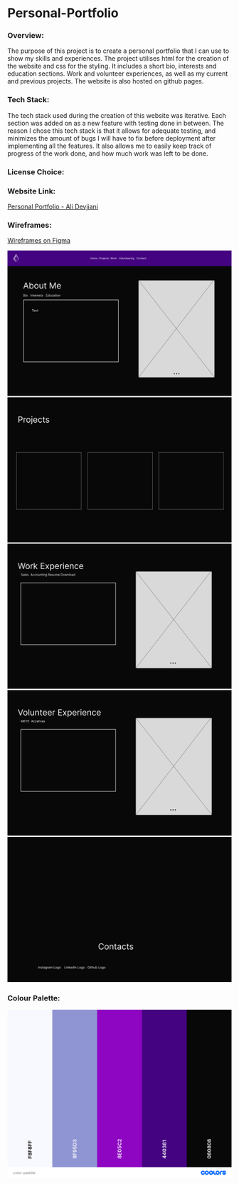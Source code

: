 # Personal-Portfolio

### Overview:

The purpose of this project is to create a personal portfolio that I can use to show my skills and experiences. The project utilises html for the creation of the website and css for the styling. It includes a short bio, interests and education sections. Work and volunteer experiences, as well as my current and previous projects. The website is also hosted on github pages.

### Tech Stack:

The tech stack used during the creation of this website was iterative. Each section was added on as a new feature with testing done in between. The reason I chose this tech stack is that it allows for adequate testing, and minimizes the amount of bugs I will have to fix before deployment after implementing all the features. It also allows me to easily keep track of progress of the work done, and how much work was left to be done.

### License Choice:



### Website Link:
[Personal Portfolio - Ali Devjiani](https://amace03.github.io/Personal-Portfolio/)

### Wireframes:
[Wireframes on Figma](https://www.figma.com/file/PrjLoZZYv1rYrlSlTu7yaE/Untitled?type=design&node-id=2%3A2&mode=design&t=Ge74bUZt9GVG0xz5-1)  
  
![](/images/wireframes/wireframe1.png)  
![](/images/wireframes/wireframe2.png)  
![](/images/wireframes/wireframe3.png)  
![](/images/wireframes/wireframe4.png)  
![](/images/wireframes/wireframe5.png)  


### Colour Palette:

![](/images/color-palette.png)  